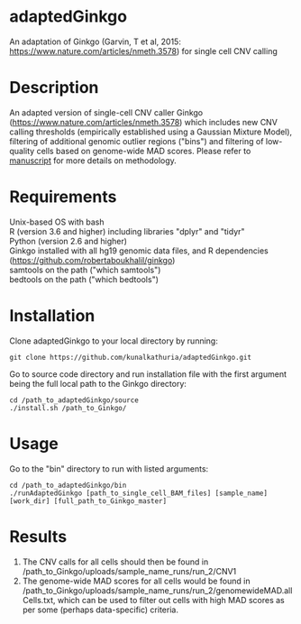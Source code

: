# adaptedGinkgo
An adaptation of Ginkgo (Garvin, T et al, 2015: https://www.nature.com/articles/nmeth.3578) for single cell CNV calling
# Description
An adapted version of single-cell CNV caller Ginkgo (https://www.nature.com/articles/nmeth.3578) which includes new CNV calling thresholds (empirically established using a Gaussian Mixture Model), filtering of additional genomic outlier regions ("bins") and filtering of low-quality cells based on genome-wide MAD scores. Please refer to [manuscript]() for more details on methodology.
# Requirements
Unix-based OS with bash  
R (version 3.6 and higher) including libraries "dplyr" and "tidyr"  
Python (version 2.6 and higher)  
Ginkgo installed with all hg19 genomic data files, and R dependencies (https://github.com/robertaboukhalil/ginkgo)  
samtools on the path ("which samtools")  
bedtools on the path  ("which bedtools") 
# Installation
Clone adaptedGinkgo to your local directory by running:
```
git clone https://github.com/kunalkathuria/adaptedGinkgo.git
```
Go to source code directory and run installation file with the first argument being the full local path to the Ginkgo directory:
```
cd /path_to_adaptedGinkgo/source
./install.sh /path_to_Ginkgo/
```
# Usage
Go to the "bin" directory to run with listed arguments:
```
cd /path_to_adaptedGinkgo/bin
./runAdaptedGinkgo [path_to_single_cell_BAM_files] [sample_name] [work_dir] [full_path_to_Ginkgo_master] 
```
# Results
1. The CNV calls for all cells should then be found in /path_to_Ginkgo/uploads/sample_name_runs/run_2/CNV1
2. The genome-wide MAD scores for all cells would be found in /path_to_Ginkgo/uploads/sample_name_runs/run_2/genomewideMAD.allCells.txt, which can be used to filter out cells with high MAD scores as per some (perhaps data-specific) criteria.

